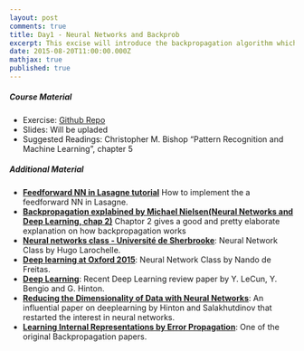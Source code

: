 ```yaml
---
layout: post
comments: true
title: Day1 - Neural Networks and Backprob
excerpt: This excise will introduce the backpropagation algorithm which is the foundation for all modern Neural Networks
date: 2015-08-20T11:00:00.000Z
mathjax: true
published: true
---
```


##### Course Material 
* Exercise: [Github Repo](https://github.com/DTU-deeplearning/day1-NN)
* Slides: Will be upladed
* Suggested Readings: Christopher M. Bishop “Pattern Recognition and Machine Learning”, chapter 5


##### Additional Material
* **[Feedforward NN in Lasagne tutorial](http://lasagne.readthedocs.org/en/latest/user/tutorial.html)** How to implement the a feedforward NN in Lasagne. 
* **[Backpropagation explabined by Michael Nielsen(Neural Networks and Deep Learning, chap 2)](http://neuralnetworksanddeeplearning.com/chap2.html)** Chaptor 2 gives a good and pretty elaborate explanation on how backpropagation works
* **[Neural networks class - Université de Sherbrooke](https://www.youtube.com/playlist?list=PL6Xpj9I5qXYEcOhn7TqghAJ6NAPrNmUBH)**: Neural Network Class by Hugo Larochelle.
* **[Deep learning at Oxford 2015](https://www.youtube.com/playlist?list=PLE6Wd9FR--EfW8dtjAuPoTuPcqmOV53Fu)**: Neural Network Class by Nando de Freitas.
* **[Deep Learning](http://www.nature.com/nature/journal/v521/n7553/full/nature14539.html)**: Recent Deep Learning review paper by Y. LeCun, Y. Bengio and G. Hinton.
* **[Reducing the Dimensionality of Data with Neural Networks](http://www.cs.toronto.edu/~hinton/science.pdf)**: An influential paper on deeplearning by Hinton and Salakhutdinov that restarted the interest in neural networks. 
* **[Learning Internal Representations by Error Propagation](http://www.iro.umontreal.ca/~vincentp/ift3395/lectures/backprop_old.pdf)**: One of the original Backpropagation papers.
